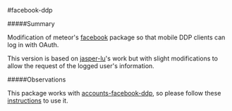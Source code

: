 #facebook-ddp

#####Summary

Modification of meteor's [facebook](https://github.com/meteor/meteor/tree/devel/packages/facebook) package so that mobile DDP clients can log in with OAuth.

This version is based on [jasper-lu](github.com/jasper-lu)'s work but with slight modifications to allow the request of the logged user's information.

#####Observations

This package works with [accounts-facebook-ddp](github.com/FranciscoVictor/accounts-facebook-ddp), so please follow these [instructions](https://github.com/FranciscoVictor/accounts-facebook-ddp/blob/master/README.md) to use it.
